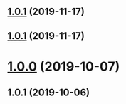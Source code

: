 ## [1.0.1](https://github.com/dkimura/release-sandbox/compare/v1.0.0...v1.0.1) (2019-11-17)



## [1.0.1](https://github.com/dkimura/release-sandbox/compare/v1.0.0...v1.0.1) (2019-11-17)



# [1.0.0](https://github.com/dkimura/release-sandbox/compare/1.0.1...v1.0.0) (2019-10-07)



## 1.0.1 (2019-10-06)



